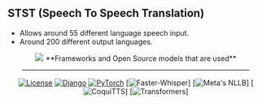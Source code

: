 ## STST (Speech To Speech Translation)
- Allows around 55 different language speech input.
- Around 200 different output languages.


<div align="center">
<img src="https://static.scarf.sh/a.png?x-pxid=cf317fe7-2188-4721-bc01-124bb5d5dbb2" />
**Frameworks and Open Source models that are used**
  ______________________________________________________________________
  
[![License](<https://img.shields.io/badge/License-MPL%202.0-brightgreen.svg>)](https://opensource.org/license/MIT)
[![Django](<https://img.shields.io/badge/License-MPL%202.0-brightgreen.svg>)](https://www.djangoproject.com/)
[![PyTorch](<https://img.shields.io/badge/License-MPL%202.0-brightgreen.svg>)](https://pytorch.org/)
[![Faster-Whisper](<https://img.shields.io/badge/License-MPL%202.0-brightgreen.svg>)]
[![Meta's NLLB](<https://img.shields.io/badge/License-MPL%202.0-brightgreen.svg>)]
[![CoquiTTS](<https://img.shields.io/badge/License-MPL%202.0-brightgreen.svg>)]
[![Transformers](<https://img.shields.io/badge/License-MPL%202.0-brightgreen.svg>)]
</div>


